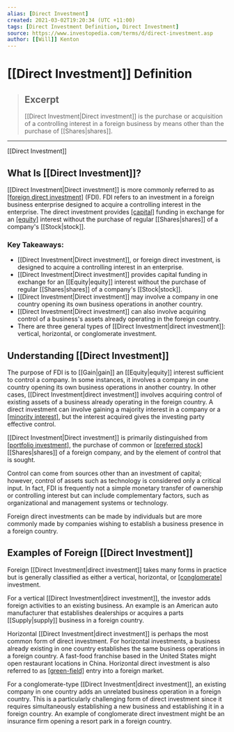 ```yaml
---
alias: [Direct Investment]
created: 2021-03-02T19:20:34 (UTC +11:00)
tags: [Direct Investment Definition, Direct Investment]
source: https://www.investopedia.com/terms/d/direct-investment.asp
author: [[Will]] Kenton
---
```


# [[Direct Investment]] Definition

> ## Excerpt
> [[Direct Investment|Direct investment]] is the purchase or acquisition of a controlling interest in a foreign business by means other than the purchase of [[Shares|shares]].

---

[[Direct Investment]]
## What Is [[Direct Investment]]?

[[Direct Investment|Direct investment]] is more commonly referred to as [[foreign direct investment]](https://www.investopedia.com/terms/f/fdi.asp) (FDI). FDI refers to an investment in a foreign business enterprise designed to acquire a controlling interest in the enterprise. The direct investment provides [[capital]](https://www.investopedia.com/terms/c/capital.asp) funding in exchange for an [[equity]](https://www.investopedia.com/terms/e/[[Equity|equity]].asp) interest without the purchase of regular [[Shares|shares]] of a company's [[Stock|stock]].

### Key Takeaways:

-   [[Direct Investment|Direct investment]], or foreign direct investment, is designed to acquire a controlling interest in an enterprise.
-   [[Direct Investment|Direct investment]] provides capital funding in exchange for an [[Equity|equity]] interest without the purchase of regular [[Shares|shares]] of a company's [[Stock|stock]].
-   [[Direct Investment|Direct investment]] may involve a company in one country opening its own business operations in another country.
-   [[Direct Investment|Direct investment]] can also involve acquiring control of a business's assets already operating in the foreign country.
-   There are three general types of [[Direct Investment|direct investment]]: vertical, horizontal, or conglomerate investment.

## Understanding [[Direct Investment]]

The purpose of FDI is to [[Gain|gain]] an [[Equity|equity]] interest sufficient to control a company. In some instances, it involves a company in one country opening its own business operations in another country. In other cases, [[Direct Investment|direct investment]] involves acquiring control of existing assets of a business already operating in the foreign country. A direct investment can involve gaining a majority interest in a company or a [[minority interest]](https://www.investopedia.com/terms/m/minorityinterest.asp), but the interest acquired gives the investing party effective control.

[[Direct Investment|Direct investment]] is primarily distinguished from [[portfolio investment]](https://www.investopedia.com/terms/p/[[Portfolio|portfolio]]-investment.asp), the purchase of common or [[preferred stock]](https://www.investopedia.com/terms/p/preferredstock.asp) [[Shares|shares]] of a foreign company, and by the element of control that is sought.

Control can come from sources other than an investment of capital; however, control of assets such as technology is considered only a critical input. In fact, FDI is frequently not a simple monetary transfer of ownership or controlling interest but can include complementary factors, such as organizational and management systems or technology.

Foreign direct investments can be made by individuals but are more commonly made by companies wishing to establish a business presence in a foreign country.

## Examples of Foreign [[Direct Investment]]

Foreign [[Direct Investment|direct investment]] takes many forms in practice but is generally classified as either a vertical, horizontal, or [[conglomerate]](https://www.investopedia.com/terms/c/conglomerate.asp) investment.

For a vertical [[Direct Investment|direct investment]], the investor adds foreign activities to an existing business. An example is an American auto manufacturer that establishes dealerships or acquires a parts [[Supply|supply]] business in a foreign country.

Horizontal [[Direct Investment|direct investment]] is perhaps the most common form of direct investment. For horizontal investments, a business already existing in one country establishes the same business operations in a foreign country. A fast-food franchise based in the United States might open restaurant locations in China. Horizontal direct investment is also referred to as [[green-field]](https://www.investopedia.com/terms/g/greenfield.asp) entry into a foreign market.

For a conglomerate-type [[Direct Investment|direct investment]], an existing company in one country adds an unrelated business operation in a foreign country. This is a particularly challenging form of direct investment since it requires simultaneously establishing a new business and establishing it in a foreign country. An example of conglomerate direct investment might be an insurance firm opening a resort park in a foreign country.
